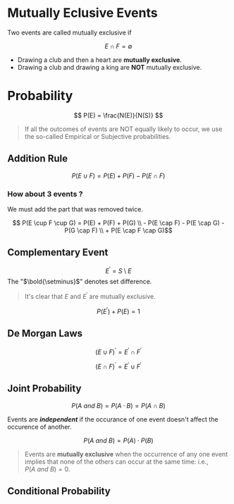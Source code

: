 # Mutually Eclusive Events
Two events are called mutually exclusive if 

$$E \cap F = \emptyset$$

- Drawing a club and then a heart are **mutually exclusive**.
- Drawing a club and drawing a king are **NOT** mutually exclusive.

# Probability
$$  P(E) = \frac{N(E)}{N(S)} $$

> If all the outcomes of events are NOT equally likely to occur, we use the so-called Empirical or Subjective probabilities.

## Addition Rule
$$ P(E \cup F) = P(E) + P(F) - P(E \cap F)$$

### How about 3 events ?
We must add the part that was removed twice.

$$ P(E \cup F \cup G) = P(E) + P(F) + P(G) \\ - P(E \cap F) - P(E \cap G) - P(G \cap F) \\ + P(E \cap F \cap G)$$

## Complementary Event

$$ E^\prime = S \setminus E$$
The "$\bold{\setminus}$" denotes set difference.

> It's clear that $E$ and $E^\prime$ are mutually exclusive.

$$ P(E^\prime) + P(E) = 1$$

## De Morgan Laws
$$ (E \cup F)^\prime = E^\prime \cap F^\prime $$

$$ (E \cap F)^\prime = E^\prime \cup F^\prime $$

## Joint Probability
$$ P(A\ and\ B) = P(A \cdot B) = P(A \cap B) $$

Events are ***independent*** if the occurance of one event doesn't affect the occurence of another.

$$ P(A\ and\ B) = P(A) \cdot P(B)$$

> Events are **mutually exclusive** when the occurrence of any one event implies that none of the others can occur at the same time: i.e., $P(A\ and\ B) = 0$.

## Conditional Probability

